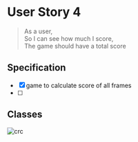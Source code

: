 # User Story 4

> As a user,</br>
So I can see how much I score,</br>
The game should have a total score

## Specification

- [X] game to calculate score of all frames
- [ ] 

## Classes

![crc](../images/us4-crc.png)